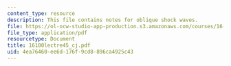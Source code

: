 ```yaml
---
content_type: resource
description: This file contains notes for oblique shock waves.
file: https://ol-ocw-studio-app-production.s3.amazonaws.com/courses/16-100-aerodynamics-fall-2005/4ea76460ee6d176f9cd8896ca4925c43_16100lectre45_cj.pdf
file_type: application/pdf
resourcetype: Document
title: 16100lectre45_cj.pdf
uid: 4ea76460-ee6d-176f-9cd8-896ca4925c43
---
```


